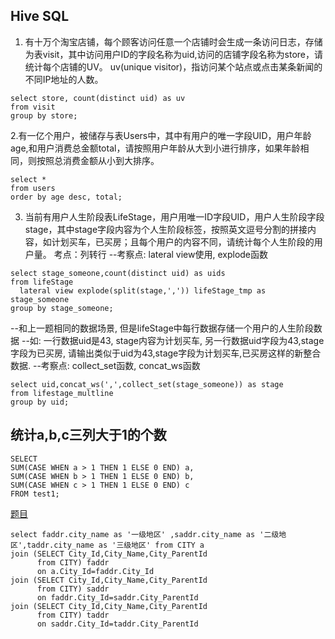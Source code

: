 Hive SQL
------------


1. 有十万个淘宝店铺，每个顾客访问任意一个店铺时会生成一条访问日志，存储为表visit，其中访问用户ID的字段名称为uid,访问的店铺字段名称为store，请统计每个店铺的UV。
uv(unique visitor)，指访问某个站点或点击某条新闻的不同IP地址的人数。

```
select store, count(distinct uid) as uv
from visit
group by store;
```

2.有一亿个用户，被储存与表Users中，其中有用户的唯一字段UID，用户年龄age,和用户消费总金额total，请按照用户年龄从大到小进行排序，如果年龄相同，则按照总消费金额从小到大排序。

```
select * 
from users
order by age desc, total;
```


3. 当前有用户人生阶段表LifeStage，用户用唯一ID字段UID，用户人生阶段字段stage，其中stage字段内容为个人生阶段标签，按照英文逗号分割的拼接内容，如计划买车，已买房；且每个用户的内容不同，请统计每个人生阶段的用户量。
考点：列转行
--考察点: lateral view使用, explode函数

```
select stage_someone,count(distinct uid) as uids
from lifeStage
  lateral view explode(split(stage,',')) lifeStage_tmp as stage_someone
group by stage_someone;
```

--和上一题相同的数据场景, 但是lifeStage中每行数据存储一个用户的人生阶段数据
--如: 一行数据uid是43, stage内容为计划买车, 另一行数据uid字段为43,stage字段为已买房, 请输出类似于uid为43,stage字段为计划买车,已买房这样的新整合数据.
--考察点: collect_set函数, concat_ws函数

```
select uid,concat_ws(',',collect_set(stage_someone)) as stage
from lifestage_multline
group by uid;
```



统计a,b,c三列大于1的个数
----------------------

```
SELECT 
SUM(CASE WHEN a > 1 THEN 1 ELSE 0 END) a, 
SUM(CASE WHEN b > 1 THEN 1 ELSE 0 END) b, 
SUM(CASE WHEN c > 1 THEN 1 ELSE 0 END) c 
FROM test1;
```

[题目](https://img-bbs.csdn.net/upload/201803/09/1520591882_528248.png)

```
select faddr.city_name as '一级地区' ,saddr.city_name as '二级地区',taddr.city_name as '三级地区' from CITY a 
join (SELECT City_Id,City_Name,City_ParentId 
      from CITY) faddr 
      on a.City_Id=faddr.City_Id
join (SELECT City_Id,City_Name,City_ParentId 
      from CITY) saddr
      on faddr.City_Id=saddr.City_ParentId
join (SELECT City_Id,City_Name,City_ParentId 
      from CITY) taddr
      on saddr.City_Id=taddr.City_ParentId

 ```
